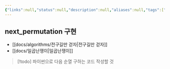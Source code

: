 ```yaml
---
{"links":null,"status":null,"description":null,"aliases":null,"tags":["algo/permutation"],"date created":"Monday, February 13th 2023, 6:16:26 am","date modified":"Monday, February 27th 2023, 6:20:45 pm","created":"2023-02-13T06:16:26","updated":"2024-12-23T18:24:53","title":"next_permutation 구현","dg-publish":true,"permalink":"/docs/next_permutation 구현/","dgPassFrontmatter":true}
---
```



## next_permutation 구현

- [[docs/algorithms/전구길만 걷자\|전구길만 걷자]]
- [[docs/일곱난쟁이\|일곱난쟁이]]

> [!todo] 파이썬으로 다음 순열 구하는 코드 작성할 것
